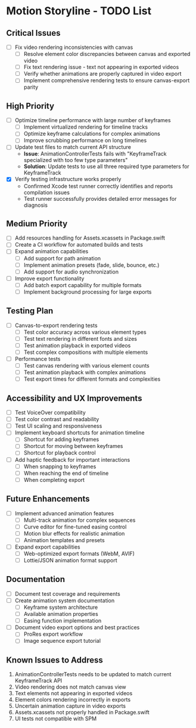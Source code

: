 # Motion Storyline - TODO List

## Critical Issues

- [ ] Fix video rendering inconsistencies with canvas
  - [ ] Resolve element color discrepancies between canvas and exported video
  - [ ] Fix text rendering issue - text not appearing in exported videos
  - [ ] Verify whether animations are properly captured in video export
  - [ ] Implement comprehensive rendering tests to ensure canvas-export parity

## High Priority

- [ ] Optimize timeline performance with large number of keyframes
  - [ ] Implement virtualized rendering for timeline tracks
  - [ ] Optimize keyframe calculations for complex animations
  - [ ] Improve scrubbing performance on long timelines
- [ ] Update test files to match current API structure
  - **Issue**: AnimationControllerTests fails with "KeyframeTrack specialized with too few type parameters"
  - **Solution**: Update tests to use all three required type parameters for KeyframeTrack
- [x] Verify testing infrastructure works properly
  - Confirmed Xcode test runner correctly identifies and reports compilation issues
  - Test runner successfully provides detailed error messages for diagnosis

## Medium Priority

- [ ] Add resources handling for Assets.xcassets in Package.swift
- [ ] Create a CI workflow for automated builds and tests
- [ ] Expand animation capabilities
  - [ ] Add support for path animation
  - [ ] Implement animation presets (fade, slide, bounce, etc.)
  - [ ] Add support for audio synchronization
- [ ] Improve export functionality
  - [ ] Add batch export capability for multiple formats
  - [ ] Implement background processing for large exports

## Testing Plan

- [ ] Canvas-to-export rendering tests
  - [ ] Test color accuracy across various element types
  - [ ] Test text rendering in different fonts and sizes
  - [ ] Test animation playback in exported videos
  - [ ] Test complex compositions with multiple elements
- [ ] Performance tests
  - [ ] Test canvas rendering with various element counts
  - [ ] Test animation playback with complex animations
  - [ ] Test export times for different formats and complexities

## Accessibility and UX Improvements

- [ ] Test VoiceOver compatibility
- [ ] Test color contrast and readability
- [ ] Test UI scaling and responsiveness
- [ ] Implement keyboard shortcuts for animation timeline
  - [ ] Shortcut for adding keyframes
  - [ ] Shortcut for moving between keyframes
  - [ ] Shortcut for playback control
- [ ] Add haptic feedback for important interactions
  - [ ] When snapping to keyframes
  - [ ] When reaching the end of timeline
  - [ ] When completing export

## Future Enhancements

- [ ] Implement advanced animation features
  - [ ] Multi-track animation for complex sequences
  - [ ] Curve editor for fine-tuned easing control
  - [ ] Motion blur effects for realistic animation
  - [ ] Animation templates and presets
- [ ] Expand export capabilities
  - [ ] Web-optimized export formats (WebM, AVIF)
  - [ ] Lottie/JSON animation format support

## Documentation

- [ ] Document test coverage and requirements
- [ ] Create animation system documentation
  - [ ] Keyframe system architecture
  - [ ] Available animation properties
  - [ ] Easing function implementation
- [ ] Document video export options and best practices
  - [ ] ProRes export workflow
  - [ ] Image sequence export tutorial

## Known Issues to Address

1. AnimationControllerTests needs to be updated to match current KeyframeTrack API
2. Video rendering does not match canvas view
3. Text elements not appearing in exported videos
4. Element colors rendering incorrectly in exports
5. Uncertain animation capture in video exports
6. Assets.xcassets not properly handled in Package.swift
7. UI tests not compatible with SPM 